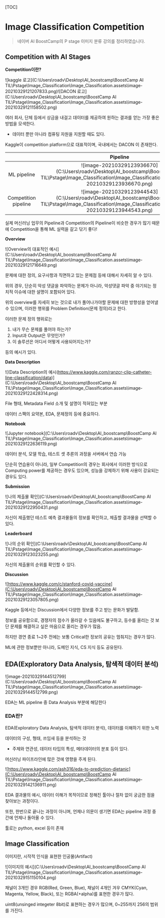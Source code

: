 [TOC]

# Image Classification Competition

> 네이버 AI BoostCamp의 P stage 이미지 분류 강의를 정리하였습니다.

 ## Competition with AI Stages

**Competition이란?**

![kaggle 로고](C:\Users\roadv\Desktop\AI_boostcamp\BoostCamp AI TIL\Pstage\Image_Classification\Image_Classification.assets\image-20210329121207833.png)![DACON 로고](C:\Users\roadv\Desktop\AI_boostcamp\BoostCamp AI TIL\Pstage\Image_Classification\Image_Classification.assets\image-20210329121158502.png)

여러 회사, 단체 등에서 상금을 내걸고 데이터를 제공하여 원하는 결과를 얻는 가장 좋은 방법을 모색한다.

- 데이터 뿐만 아니라 컴퓨팅 자원을 지원할 때도 있다.

Kaggle이 competition platform으로 대표적이며, 국내에서는 DACON 이 존재한다.

|                      |                           Pipeline                           |
| :------------------: | :----------------------------------------------------------: |
|     ML pipeline      | ![image-20210329123936670](C:\Users\roadv\Desktop\AI_boostcamp\BoostCamp AI TIL\Pstage\Image_Classification\Image_Classification.assets\image-20210329123936670.png) |
| Competition pipeline | ![image-20210329123944543](C:\Users\roadv\Desktop\AI_boostcamp\BoostCamp AI TIL\Pstage\Image_Classification\Image_Classification.assets\image-20210329123944543.png) |

실제 머신러닝 업무의 Pipeline과 Competition의 Pipeline이 비슷한 경우가 많기 때문에 Competition을 통해 ML 실력을 갈고 닦기 좋다!

**Overview**

![Overview의 대표적인 예시](C:\Users\roadv\Desktop\AI_boostcamp\BoostCamp AI TIL\Pstage\Image_Classification\Image_Classification.assets\image-20210329121716649.png)

문제에 대한 정의, 요구사항과 직면하고 있는 문제점 등에 대해서 자세히 알 수 있다.

위의 경우, 단순히 악성 댓글을 파악하는 문제가 아니라, 악성댓글 파악 중 야기되는 정치적 이슈에 대한 설명이 포함되어 있다.

위의 overview를 자세히 보는 것으로 내가 풀어나가야할 문제에 대한 방향성을 얻어낼 수 있으며, 이러한 행위를 Problem Definition(문제 정의)라고 한다.

이러한 문제 정의 행위로는

1. 내가 무슨 문제를 풀어야 하는가?
2. Input과 Output은 무엇인가?
3. 이 솔루션은 어디서 어떻게 사용되어지는가?

등의 예시가 있다.

**Data Description**

![(Data Description의 예시(https://www.kaggle.com/ranzcr-clip-catheter-line-classification/data)](C:\Users\roadv\Desktop\AI_boostcamp\BoostCamp AI TIL\Pstage\Image_Classification\Image_Classification.assets\image-20210329122428314.png)

File 형태, Metadata Field 소개 및 설명이 적혀있는 부분

데이터 스팩의 요약본, EDA, 문제정의 등에 중요하다.

**Notebook**

![Jupyter notebook](C:\Users\roadv\Desktop\AI_boostcamp\BoostCamp AI TIL\Pstage\Image_Classification\Image_Classification.assets\image-20210329122636119.png)

데이터 분석, 모델 학습, 테스트 셋 추론의 과정을 서버에서 연습 가능

단순히 연습용이 아니라, 일부 Competition의 경우는 회사에서 이러한 방식으로 Computing power를 제공하는 경우도 있으며, 성능을 강제하기 위해 사용이 강요되는 경우도 있다.

**Submission**

![나의 제출물 확인](C:\Users\roadv\Desktop\AI_boostcamp\BoostCamp AI TIL\Pstage\Image_Classification\Image_Classification.assets\image-20210329122950431.png)

자신이 제출했던 테스트 예측 결과물들의 정보를 확인하고, 제출할 결과물을 선택할 수 있다.

**Leaderboard**

![나의 순위 확인](C:\Users\roadv\Desktop\AI_boostcamp\BoostCamp AI TIL\Pstage\Image_Classification\Image_Classification.assets\image-20210329123023255.png)

자신의 제출물의 순위를 확인할 수 있다.

**Discussion**

![https://www.kaggle.com/c/stanford-covid-vaccine](C:\Users\roadv\Desktop\AI_boostcamp\BoostCamp AI TIL\Pstage\Image_Classification\Image_Classification.assets\image-20210329123057805.png)

Kaggle 등에서는 Discussion에서 다양한 정보를 주고 받는 문화가 발달함.

정보를 공유함으로, 경쟁자의 점수가 올라갈 수 있음에도 불구하고, 등수를 올리는 것 보단 문제를 해결하고 싶은 마음으로 올리는 경우가 많음.

하지만 경연 종료 1~2주 전에는 보통 Critical한 정보의 공유는 멈춰지는 경우가 많다.

ML에 관한 정보뿐만 아니라, 도메인 지식, CS 지식 등도 공유된다.

## EDA(Exploratory Data Analysis, 탐색적 데이터 분석)

![image-20210329144512799](C:\Users\roadv\Desktop\AI_boostcamp\BoostCamp AI TIL\Pstage\Image_Classification\Image_Classification.assets\image-20210329144512799.png)

EDA는 ML pipeline 중 Data Analysis 부분에 해당한다

### EDA란?

EDA(Exploratory Data Analysis, 탐색적 데이터 분석), 데이터를 이해하기 위한 노력

데이터의 구성, 형태, 쓰임새 등을 분석하는 것

- 주제와 연관성, 데이터 타입의 특성, 메타데이터의 분포 등이 있다.

머신러닝 파이프라인에 많은 것에 영향을 주게 된다.

![https://www.kaggle.com/ash316/eda-to-prediction-dietanic](C:\Users\roadv\Desktop\AI_boostcamp\BoostCamp AI TIL\Pstage\Image_Classification\Image_Classification.assets\image-20210329142136911.png)

EDA 결과물의 예시, 데이터 이해가 목적이므로 정해진 툴이나 절차 없이 궁금한 점을 찾아보는 과정이다.

또한, 한번으로 끝나는 과정이 아니며, 언제나 의문이 생기면 EDA는 pipeline 과정 중간에 언제나 돌아올 수 있다.

툴로는 python, excel 등이 존재

## Image Classification

이미지란, 시작적 인식을 표현한 인공물(Artifact)

![이미지의 예시](C:\Users\roadv\Desktop\AI_boostcamp\BoostCamp AI TIL\Pstage\Image_Classification\Image_Classification.assets\image-20210329151150104.png)

채널이 3개인 경우 RGB(Red, Green, Blue),  채널이 4개인 겨우 CMYK(Cyan, Magenta, Yellow, Black), 또는 RGBA(+alpha)를 표현한 경우가 많다.

uint8(unsinged integeter 8bit)로 표현하는 경우가 많으며, 0~255까지 256의 범위를 가진다.

